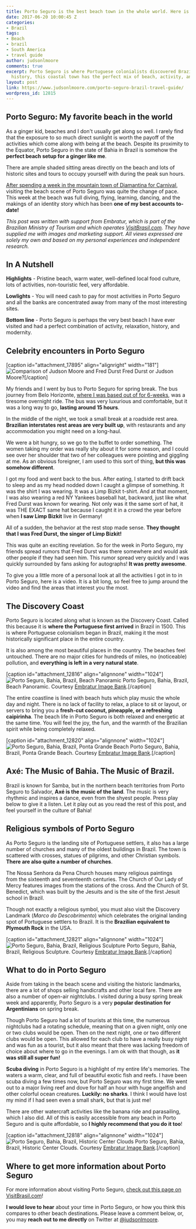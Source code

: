 ```yaml
---
title: Porto Seguro is the best beach town in the whole world. Here is why.
date: 2017-06-20 10:00:45 Z
categories:
- Brazil
tags:
- Beach
- brazil
- South America
- travel guide
author: judsonlmoore
comments: true
excerpt: Porto Seguro is where Portuguese colonialists discovered Brazil. Full of
  history, this coastal town has the perfect mix of beach, activity, and history.
layout: post
link: https://www.judsonlmoore.com/porto-seguro-brazil-travel-guide/
wordpress_id: 12815
---
```


## Porto Seguro: My favorite beach in the world


As a ginger kid, beaches and I don't usually get along so well. I rarely find that the exposure to so much direct sunlight is worth the payoff of the activities which come along with being at the beach. Despite its proximity to the Equator, Porto Seguro in the state of Bahia in Brazil is somehow the **perfect beach setup for a ginger like me**.

There are ample shaded sitting areas directly on the beach and lots of historic sites and tours to occupy yourself with during the peak sun hours.

[After spending a week in the mountain town of Diamantina for Carnival](/diamantina-brazil-travel-guide/), visiting the beach scene of Porto Seguro was quite the change of pace. This week at the beach was full diving, flying, learning, dancing, and the makings of an identity story which has been **one of my best accounts to-date!**

_This post was written with support from Embratur, which is part of the Brazilian Ministry of Tourism and which operates [VisitBrasil.com](http://visitbrasil.com/). They have supplied me with images and marketing support. All views expressed are solely my own and based on my personal experiences and independent research._





## In A Nutshell


**Highlights** - Pristine beach, warm water, well-defined local food culture, lots of activities, non-touristic feel, very affordable.

**Lowlights** - You will need cash to pay for most activities in Porto Seguro and all the banks are concentrated away from many of the most interesting sites.

**Bottom line** - Porto Seguro is perhaps the very best beach I have ever visited and had a perfect combination of activity, relaxation, history, and modernity.






## Celebrity encounters in Porto Seguro


[caption id="attachment_17895" align="alignright" width="181"]![Comparison of Judson Moore and Fred Durst](../assets/images/2017/06/judson-moore-fred-durst.jpg) Fred Durst or Judson Moore?[/caption]

My friends and I went by bus to Porto Seguro for spring break. The bus journey from Belo Horizonte, [where I was based out of for 6-weeks](https://www.judsonlmoore.com/belo-horizonte-travel-guide/), was a tiresome overnight ride. The bus was very luxurious and comfortable, but it was a long way to go, **lasting around 15 hours**.

In the middle of the night, we took a small break at a roadside rest area. **Brazilian interstates rest areas are very built up**, with restaurants and any accommodation you might need on a long-haul.

We were a bit hungry, so we go to the buffet to order something. The women taking my order was really shy about it for some reason, and I could see over her shoulder that two of her colleagues were pointing and giggling at me. As an obvious foreigner, I am used to this sort of thing, **but this was somehow different**.

I got my food and went back to the bus. After eating, I started to drift back to sleep and as my head nodded down I caught a glimpse of something. It was the shirt I was wearing. It was a Limp Bizkit t-shirt. And at that moment, I was also wearing a red NY Yankees baseball hat, backward, just like what Fred Durst was known for wearing. Not only was it the same sort of hat, it was THE EXACT same hat because I caught it in a crowd the year before when **I saw Limp Bizkit** live in Germany!

All of a sudden, the behavior at the rest stop made sense. **They thought that I was Fred Durst, the singer of Limp Bizkit!**

This was quite an exciting revelation. So for the week in Porto Seguro, my friends spread rumors that Fred Durst was there somewhere and would ask other people if they had seen him. This rumor spread very quickly and I was quickly surrounded by fans asking for autographs! **It was pretty awesome**.

To give you a little more of a personal look at all the activities I got in to in Porto Seguro, here is a video. It is a bit long, so feel free to jump around the video and find the areas that interest you the most.




## The Discovery Coast


Porto Seguro is located along what is known as the Discovery Coast. Called this because it is **where the Portuguese first arrived** in Brazil in 1500. This is where Portuguese colonialism began in Brazil, making it the most historically significant place in the entire country.

It is also among the most beautiful places in the country. The beaches feel untouched. There are no major cities for hundreds of miles, no (noticeable) pollution, and **everything is left in a very natural state**.

[caption id="attachment_12816" align="alignnone" width="1024"]![Porto Seguro, Bahia, Brazil, Beach Panoramic](../assets/images/2017/04/Porto-Seguro-Bahia-Brazil-Beach-Panoramic.jpg) Porto Seguro, Bahia, Brazil, Beach Panoramic. Courtesy [Embratur Image Bank](https://www.flickr.com/photos/visitbrasil/).[/caption]

The entire coastline is lined with beach huts which play music the whole day and night. There is no lack of facility to relax, a place to sit or layout, or servers to bring you a **fresh-cut coconut, pineapple, or a refreshing caipirinha**. The beach life in Porto Seguro is both relaxed and energetic at the same time. You will feel the joy, the fun, and the warmth of the Brazilian spirit while being completely relaxed.

[caption id="attachment_12820" align="alignnone" width="1024"]![Porto Seguro, Bahia, Brazil, Ponta Grande Beach](../assets/images/2017/04/Porto-Seguro-Bahia-Brazil-Ponta-Grande-Beach.jpg) Porto Seguro, Bahia, Brazil, Ponta Grande Beach. Courtesy [Embratur Image Bank](https://www.flickr.com/photos/visitbrasil/).[/caption]


## Axé: The Music of Bahia. The Music of Brazil.


Brazil is known for Samba, but in the northern beach territories from Porto Seguro to Salvador, **Axé is the music of the land**. The music is very rhythmic and inspires a dance, even from the shyest people. Press play below to give it a listen. Let it play out as you read the rest of this post, and feel yourself in the culture of Bahia!




## Religious symbols of Porto Seguro


As Porto Seguro is the landing site of Portuguese settlers, it also has a large number of churches and many of the oldest buildings in Brazil. The town is scattered with crosses, statues of pilgrims, and other Christian symbols. **There are also quite a number of churches**.

The Nossa Senhora da Pena Church houses many religious paintings from the sixteenth and seventeenth centuries. The Church of Our Lady of Mercy features images from the stations of the cross. And the Church of St. Benedict, which was built by the Jesuits and is the site of the first Jesuit school in Brazil.

Though not exactly a religious symbol, you must also visit the Discovery Landmark (_Marco do Descobrimento_) which celebrates the original landing spot of Portuguese settlers to Brazil. It is the **Brazilian equivalent to Plymouth Rock** in the USA.

[caption id="attachment_12821" align="alignnone" width="1024"]![Porto Seguro, Bahia, Brazil, Religious Sculpture](../assets/images/2017/04/Porto-Seguro-Bahia-Brazil-Religious-Sculpture.jpg) Porto Seguro, Bahia, Brazil, Religious Sculpture. Courtesy [Embratur Image Bank](https://www.flickr.com/photos/visitbrasil/).[/caption]


## What to do in Porto Seguro


Aside from taking in the beach scene and visiting the historic landmarks, there are a lot of shops selling handicrafts and other local fare. There are also a number of open-air nightclubs. I visited during a busy spring break week and apparently, Porto Seguro is a very **popular destination for Argentinians** on spring break.

Though Porto Seguro had a lot of tourists at this time, the numerous nightclubs had a rotating schedule, meaning that on a given night, only one or two clubs would be open. Then on the next night, one or two different clubs would be open. This allowed for each club to have a really busy night and was fun as a tourist, but it also meant that there was lacking freedom of choice about where to go in the evenings. I am ok with that though, as **it was still all super fun!**

**Scuba diving** in Porto Seguro is a highlight of my entire life's memories. The waters a warm, clear, and full of beautiful exotic fish and reefs. I have been scuba diving a few times now, but Porto Seguro was my first time. We went out to a major living reef and dove for half an hour with huge angelfish and other colorful ocean creatures. **Luckily: no sharks**. I think I would have lost my mind if I had seen even a small shark, but that is just me!

There are other watercraft activities like the banana ride and parasailing, which I also did. All of this is easily accessible from any beach in Porto Seguro and is quite affordable, so **I highly recommend that you do it too**!

[caption id="attachment_12818" align="alignnone" width="1024"]![Porto Seguro, Bahia, Brazil, Historic Center Clouds](../assets/images/2017/04/Porto-Seguro-Bahia-Brazil-Historic-Center-Clouds.jpg) Porto Seguro, Bahia, Brazil, Historic Center Clouds. Courtesy [Embratur Image Bank](https://www.flickr.com/photos/visitbrasil/).[/caption]


## Where to get more information about Porto Seguro


For more information about visiting Porto Seguro, [check out this page on VisitBrasil.com](http://www.visitbrasil.com/en/destinos/porto-seguro/)!

**I would love to hear** about your time in Porto Seguro, or how you think this compares to other beach destinations. Please leave a comment below, or, you may **reach out to me directly** on Twitter at [@judsonlmoore](http://twitter.com/judsonlmoore).

